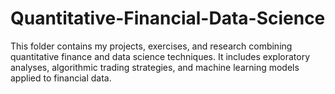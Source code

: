 # Quantitative-Financial-Data-Science
This folder contains my projects, exercises, and research combining quantitative finance and data science techniques. It includes exploratory analyses, algorithmic trading strategies, and machine learning models applied to financial data.
